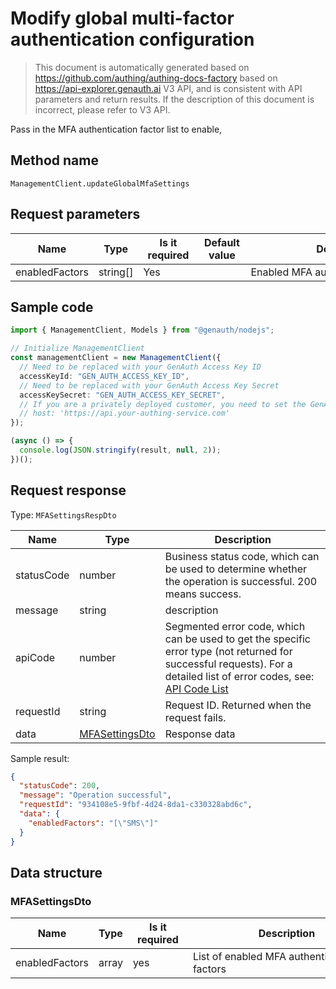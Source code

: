 # Modify global multi-factor authentication configuration

<!--
Warning ⚠️:
Do not modify this document directly,
https://github.com/Authing/authing-docs-factory
Use this project to generate
-->

<LastUpdated />

> This document is automatically generated based on https://github.com/authing/authing-docs-factory based on https://api-explorer.genauth.ai V3 API, and is consistent with API parameters and return results. If the description of this document is incorrect, please refer to V3 API.

Pass in the MFA authentication factor list to enable,

## Method name

`ManagementClient.updateGlobalMfaSettings`

## Request parameters

| Name           | Type     | <div style="width:80px">Is it required</div> | <div style="width:60px">Default value</div> | <div style="width:300px">Description</div> | <div style="width:200px">Sample value</div> |
| -------------- | -------- | -------------------------------------------- | ------------------------------------------- | ------------------------------------------ | ------------------------------------------- |
| enabledFactors | string[] | Yes                                          |                                             | Enabled MFA authentication factor list     | `["SMS"]`                                   |

## Sample code

```ts
import { ManagementClient, Models } from "@genauth/nodejs";

// Initialize ManagementClient
const managementClient = new ManagementClient({
  // Need to be replaced with your GenAuth Access Key ID
  accessKeyId: "GEN_AUTH_ACCESS_KEY_ID",
  // Need to be replaced with your GenAuth Access Key Secret
  accessKeySecret: "GEN_AUTH_ACCESS_KEY_SECRET",
  // If you are a privately deployed customer, you need to set the GenAuth service domain name
  // host: 'https://api.your-authing-service.com'
});

(async () => {
  console.log(JSON.stringify(result, null, 2));
})();
```

## Request response

Type: `MFASettingsRespDto`

| Name       | Type                                         | Description                                                                                                                                                                                                                                                                                                                                    |
| ---------- | -------------------------------------------- | ---------------------------------------------------------------------------------------------------------------------------------------------------------------------------------------------------------------------------------------------------------------------------------------------------------------------------------------------- |
| statusCode | number                                       | Business status code, which can be used to determine whether the operation is successful. 200 means success.                                                                                                                                                                                                                                   |
| message    | string                                       | description                                                                                                                                                                                                                                                                                                                                    |
| apiCode    | number                                       | Segmented error code, which can be used to get the specific error type (not returned for successful requests). For a detailed list of error codes, see: [API Code List](https://api-explorer.genauth.ai/?tag=group/%E5%BC%80%E5%8F%91%E5%87%86%E5%A4%87#tag/%E5%BC%80%E5%8F%91%E5%87%86%E5%A4%87/%E9%94%99%E8%AF%AF%E5%A4%84%E7%90%86/apiCode) |
| requestId  | string                                       | Request ID. Returned when the request fails.                                                                                                                                                                                                                                                                                                   |
| data       | <a href="#MFASettingsDto">MFASettingsDto</a> | Response data                                                                                                                                                                                                                                                                                                                                  |

Sample result:

```json
{
  "statusCode": 200,
  "message": "Operation successful",
  "requestId": "934108e5-9fbf-4d24-8da1-c330328abd6c",
  "data": {
    "enabledFactors": "[\"SMS\"]"
  }
}
```

## Data structure

### <a id="MFASettingsDto"></a> MFASettingsDto

| Name           | Type  | <div style="width:80px">Is it required</div> | <div style="width:300px">Description</div> | <div style="width:200px">Sample value</div> |
| -------------- | ----- | -------------------------------------------- | ------------------------------------------ | ------------------------------------------- |
| enabledFactors | array | yes                                          | List of enabled MFA authentication factors | `["SMS"]`                                   |
